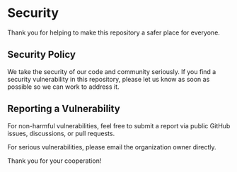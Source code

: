# Security

Thank you for helping to make this repository a safer place for everyone.

## Security Policy

We take the security of our code and community seriously. If you find a security
vulnerability in this repository, please let us know as soon as possible so we
can work to address it.

## Reporting a Vulnerability

For non-harmful vulnerabilities, feel free to submit a report via public GitHub
issues, discussions, or pull requests.

For serious vulnerabilities, please email the organization owner directly.

Thank you for your cooperation!
